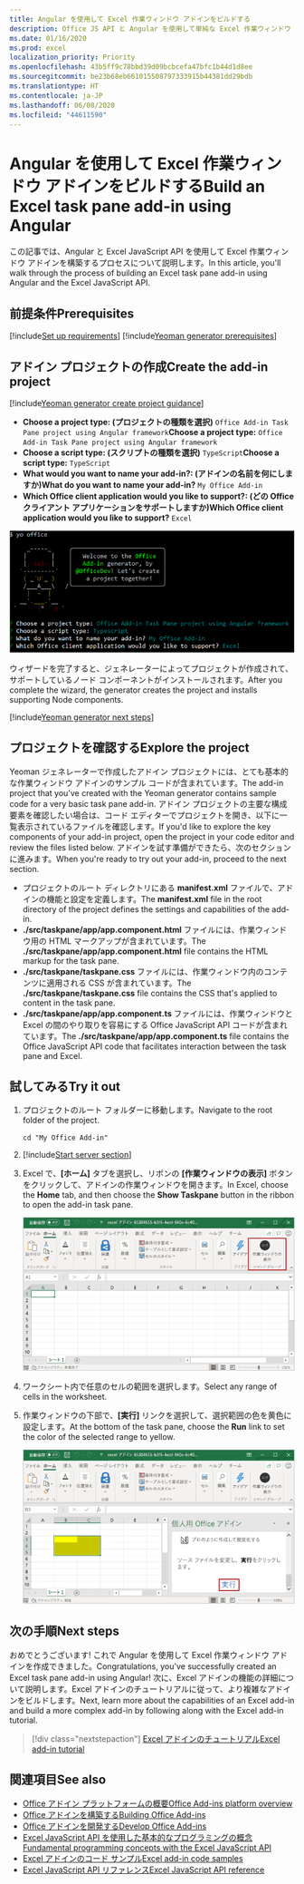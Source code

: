 ```yaml
---
title: Angular を使用して Excel 作業ウィンドウ アドインをビルドする
description: Office JS API と Angular を使用して単純な Excel 作業ウィンドウ アドインを作成する方法について説明します。
ms.date: 01/16/2020
ms.prod: excel
localization_priority: Priority
ms.openlocfilehash: 43b5ff9c78bbd39d09bcbcefa47bfc1b44d1d8ee
ms.sourcegitcommit: be23b68eb661015508797333915b44381dd29bdb
ms.translationtype: HT
ms.contentlocale: ja-JP
ms.lasthandoff: 06/08/2020
ms.locfileid: "44611590"
---
```

# <a name="build-an-excel-task-pane-add-in-using-angular"></a><span data-ttu-id="98a46-103">Angular を使用して Excel 作業ウィンドウ アドインをビルドする</span><span class="sxs-lookup"><span data-stu-id="98a46-103">Build an Excel task pane add-in using Angular</span></span>

<span data-ttu-id="98a46-104">この記事では、Angular と Excel JavaScript API を使用して Excel 作業ウィンドウ アドインを構築するプロセスについて説明します。</span><span class="sxs-lookup"><span data-stu-id="98a46-104">In this article, you'll walk through the process of building an Excel task pane add-in using Angular and the Excel JavaScript API.</span></span>

## <a name="prerequisites"></a><span data-ttu-id="98a46-105">前提条件</span><span class="sxs-lookup"><span data-stu-id="98a46-105">Prerequisites</span></span>

[!include[Set up requirements](../includes/set-up-dev-environment-beforehand.md)]
[!include[Yeoman generator prerequisites](../includes/quickstart-yo-prerequisites.md)]

## <a name="create-the-add-in-project"></a><span data-ttu-id="98a46-106">アドイン プロジェクトの作成</span><span class="sxs-lookup"><span data-stu-id="98a46-106">Create the add-in project</span></span>

[!include[Yeoman generator create project guidance](../includes/yo-office-command-guidance.md)]

- <span data-ttu-id="98a46-107">**Choose a project type: (プロジェクトの種類を選択)** `Office Add-in Task Pane project using Angular framework`</span><span class="sxs-lookup"><span data-stu-id="98a46-107">**Choose a project type:** `Office Add-in Task Pane project using Angular framework`</span></span>
- <span data-ttu-id="98a46-108">**Choose a script type: (スクリプトの種類を選択)** `TypeScript`</span><span class="sxs-lookup"><span data-stu-id="98a46-108">**Choose a script type:** `TypeScript`</span></span>
- <span data-ttu-id="98a46-109">**What would you want to name your add-in?: (アドインの名前を何にしますか)**</span><span class="sxs-lookup"><span data-stu-id="98a46-109">**What do you want to name your add-in?**</span></span> `My Office Add-in`
- <span data-ttu-id="98a46-110">**Which Office client application would you like to support?: (どの Office クライアント アプリケーションをサポートしますか)**</span><span class="sxs-lookup"><span data-stu-id="98a46-110">**Which Office client application would you like to support?**</span></span> `Excel`

![Yeoman ジェネレーター](../images/yo-office-excel-angular-2.png)

<span data-ttu-id="98a46-112">ウィザードを完了すると、ジェネレーターによってプロジェクトが作成されて、サポートしているノード コンポーネントがインストールされます。</span><span class="sxs-lookup"><span data-stu-id="98a46-112">After you complete the wizard, the generator creates the project and installs supporting Node components.</span></span>

[!include[Yeoman generator next steps](../includes/yo-office-next-steps.md)]

## <a name="explore-the-project"></a><span data-ttu-id="98a46-113">プロジェクトを確認する</span><span class="sxs-lookup"><span data-stu-id="98a46-113">Explore the project</span></span>

<span data-ttu-id="98a46-114">Yeoman ジェネレーターで作成したアドイン プロジェクトには、とても基本的な作業ウィンドウ アドインのサンプル コードが含まれています。</span><span class="sxs-lookup"><span data-stu-id="98a46-114">The add-in project that you've created with the Yeoman generator contains sample code for a very basic task pane add-in.</span></span> <span data-ttu-id="98a46-115">アドイン プロジェクトの主要な構成要素を確認したい場合は、コード エディターでプロジェクトを開き、以下に一覧表示されているファイルを確認します。</span><span class="sxs-lookup"><span data-stu-id="98a46-115">If you'd like to explore the key components of your add-in project, open the project in your code editor and review the files listed below.</span></span> <span data-ttu-id="98a46-116">アドインを試す準備ができたら、次のセクションに進みます。</span><span class="sxs-lookup"><span data-stu-id="98a46-116">When you're ready to try out your add-in, proceed to the next section.</span></span>

- <span data-ttu-id="98a46-117">プロジェクトのルート ディレクトリにある **manifest.xml** ファイルで、アドインの機能と設定を定義します。</span><span class="sxs-lookup"><span data-stu-id="98a46-117">The **manifest.xml** file in the root directory of the project defines the settings and capabilities of the add-in.</span></span>
- <span data-ttu-id="98a46-118">**./src/taskpane/app/app.component.html** ファイルには、作業ウィンドウ用の HTML マークアップが含まれています。</span><span class="sxs-lookup"><span data-stu-id="98a46-118">The **./src/taskpane/app/app.component.html** file contains the HTML markup for the task pane.</span></span>
- <span data-ttu-id="98a46-119">**./src/taskpane/taskpane.css** ファイルには、作業ウィンドウ内のコンテンツに適用される CSS が含まれています。</span><span class="sxs-lookup"><span data-stu-id="98a46-119">The **./src/taskpane/taskpane.css** file contains the CSS that's applied to content in the task pane.</span></span>
- <span data-ttu-id="98a46-120">**./src/taskpane/app/app.component.ts** ファイルには、作業ウィンドウと Excel の間のやり取りを容易にする Office JavaScript API コードが含まれています。</span><span class="sxs-lookup"><span data-stu-id="98a46-120">The **./src/taskpane/app/app.component.ts** file contains the Office JavaScript API code that facilitates interaction between the task pane and Excel.</span></span>

## <a name="try-it-out"></a><span data-ttu-id="98a46-121">試してみる</span><span class="sxs-lookup"><span data-stu-id="98a46-121">Try it out</span></span>

1. <span data-ttu-id="98a46-122">プロジェクトのルート フォルダーに移動します。</span><span class="sxs-lookup"><span data-stu-id="98a46-122">Navigate to the root folder of the project.</span></span>

    ```command&nbsp;line
    cd "My Office Add-in"
    ```

2. [!include[Start server section](../includes/quickstart-yo-start-server-excel.md)] 

3. <span data-ttu-id="98a46-123">Excel で、**[ホーム]** タブを選択し、リボンの **[作業ウィンドウの表示]** ボタンをクリックして、アドインの作業ウィンドウを開きます。</span><span class="sxs-lookup"><span data-stu-id="98a46-123">In Excel, choose the **Home** tab, and then choose the **Show Taskpane** button in the ribbon to open the add-in task pane.</span></span>

    ![Excel アドイン ボタン](../images/excel-quickstart-addin-3b.png)

4. <span data-ttu-id="98a46-125">ワークシート内で任意のセルの範囲を選択します。</span><span class="sxs-lookup"><span data-stu-id="98a46-125">Select any range of cells in the worksheet.</span></span>

5. <span data-ttu-id="98a46-126">作業ウィンドウの下部で、**[実行]** リンクを選択して、選択範囲の色を黄色に設定します。</span><span class="sxs-lookup"><span data-stu-id="98a46-126">At the bottom of the task pane, choose the **Run** link to set the color of the selected range to yellow.</span></span>

    ![Excel アドイン](../images/excel-quickstart-addin-3c.png)

## <a name="next-steps"></a><span data-ttu-id="98a46-128">次の手順</span><span class="sxs-lookup"><span data-stu-id="98a46-128">Next steps</span></span>

<span data-ttu-id="98a46-129">おめでとうございます! これで Angular を使用して Excel 作業ウィンドウ アドインを作成できました。</span><span class="sxs-lookup"><span data-stu-id="98a46-129">Congratulations, you've successfully created an Excel task pane add-in using Angular!</span></span> <span data-ttu-id="98a46-130">次に、Excel アドインの機能の詳細について説明します。Excel アドインのチュートリアルに従って、より複雑なアドインをビルドします。</span><span class="sxs-lookup"><span data-stu-id="98a46-130">Next, learn more about the capabilities of an Excel add-in and build a more complex add-in by following along with the Excel add-in tutorial.</span></span>

> [!div class="nextstepaction"]
> [<span data-ttu-id="98a46-131">Excel アドインのチュートリアル</span><span class="sxs-lookup"><span data-stu-id="98a46-131">Excel add-in tutorial</span></span>](../tutorials/excel-tutorial.md)

## <a name="see-also"></a><span data-ttu-id="98a46-132">関連項目</span><span class="sxs-lookup"><span data-stu-id="98a46-132">See also</span></span>

* [<span data-ttu-id="98a46-133">Office アドイン プラットフォームの概要</span><span class="sxs-lookup"><span data-stu-id="98a46-133">Office Add-ins platform overview</span></span>](../overview/office-add-ins.md)
* [<span data-ttu-id="98a46-134">Office アドインを構築する</span><span class="sxs-lookup"><span data-stu-id="98a46-134">Building Office Add-ins</span></span>](../overview/office-add-ins-fundamentals.md)
* [<span data-ttu-id="98a46-135">Office アドインを開発する</span><span class="sxs-lookup"><span data-stu-id="98a46-135">Develop Office Add-ins</span></span>](../develop/develop-overview.md)
* [<span data-ttu-id="98a46-136">Excel JavaScript API を使用した基本的なプログラミングの概念</span><span class="sxs-lookup"><span data-stu-id="98a46-136">Fundamental programming concepts with the Excel JavaScript API</span></span>](../excel/excel-add-ins-core-concepts.md)
* [<span data-ttu-id="98a46-137">Excel アドインのコード サンプル</span><span class="sxs-lookup"><span data-stu-id="98a46-137">Excel add-in code samples</span></span>](https://developer.microsoft.com/office/gallery/?filterBy=Samples,Excel)
* [<span data-ttu-id="98a46-138">Excel JavaScript API リファレンス</span><span class="sxs-lookup"><span data-stu-id="98a46-138">Excel JavaScript API reference</span></span>](../reference/overview/excel-add-ins-reference-overview.md)
